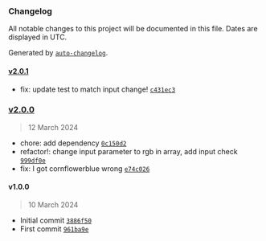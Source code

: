 ### Changelog

All notable changes to this project will be documented in this file. Dates are displayed in UTC.

Generated by [`auto-changelog`](https://github.com/CookPete/auto-changelog).

#### [v2.0.1](https://github.com/ChrisCodesThings/rgb-color-yiq-value/compare/v2.0.0...v2.0.1)

- fix: update test to match input change! [`c431ec3`](https://github.com/ChrisCodesThings/rgb-color-yiq-value/commit/c431ec333adf84a83d2239ec4ed0f77c88dc98f2)

### [v2.0.0](https://github.com/ChrisCodesThings/rgb-color-yiq-value/compare/v1.0.0...v2.0.0)

> 12 March 2024

- chore: add dependency [`0c150d2`](https://github.com/ChrisCodesThings/rgb-color-yiq-value/commit/0c150d26790941a9b4f90710039f9569068153ac)
- refactor!: change input parameter to rgb in array, add input check [`999df0e`](https://github.com/ChrisCodesThings/rgb-color-yiq-value/commit/999df0e14d2e4ebb3e1671e5d059e15eac39f03f)
- fix: I got cornflowerblue wrong [`e74c026`](https://github.com/ChrisCodesThings/rgb-color-yiq-value/commit/e74c02687aab95ca77ae0a5f62b27f32f5f10167)

#### v1.0.0

> 10 March 2024

- Initial commit [`3886f50`](https://github.com/ChrisCodesThings/rgb-color-yiq-value/commit/3886f509eef9b9fe0bccef4810dd95219290b12e)
- First commit [`961ba9e`](https://github.com/ChrisCodesThings/rgb-color-yiq-value/commit/961ba9eb768ac5f95c46ce372b0e957a35466bb5)
